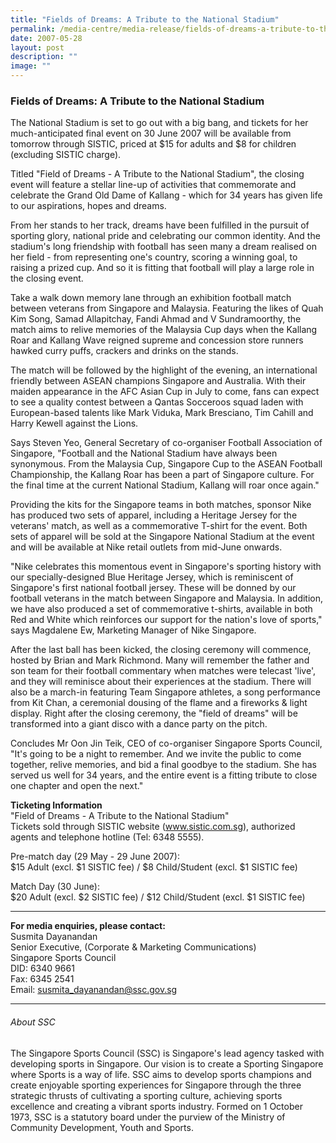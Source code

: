 ```yaml
---
title: "Fields of Dreams: A Tribute to the National Stadium"
permalink: /media-centre/media-release/fields-of-dreams-a-tribute-to-the-national-stadium/
date: 2007-05-28
layout: post
description: ""
image: ""
---
```

### **Fields of Dreams: A Tribute to the National Stadium**

The National Stadium is set to go out with a big bang, and tickets for her much-anticipated final event on 30 June 2007 will be available from tomorrow through SISTIC, priced at $15 for adults and $8 for children (excluding SISTIC charge).

Titled "Field of Dreams - A Tribute to the National Stadium", the closing event will feature a stellar line-up of activities that commemorate and celebrate the Grand Old Dame of Kallang - which for 34 years has given life to our aspirations, hopes and dreams.

From her stands to her track, dreams have been fulfilled in the pursuit of sporting glory, national pride and celebrating our common identity. And the stadium's long friendship with football has seen many a dream realised on her field - from representing one's country, scoring a winning goal, to raising a prized cup. And so it is fitting that football will play a large role in the closing event.

Take a walk down memory lane through an exhibition football match between veterans from Singapore and Malaysia. Featuring the likes of Quah Kim Song, Samad Allapitchay, Fandi Ahmad and V Sundramoorthy, the match aims to relive memories of the Malaysia Cup days when the Kallang Roar and Kallang Wave reigned supreme and concession store runners hawked curry puffs, crackers and drinks on the stands.

The match will be followed by the highlight of the evening, an international friendly between ASEAN champions Singapore and Australia. With their maiden appearance in the AFC Asian Cup in July to come, fans can expect to see a quality contest between a Qantas Socceroos squad laden with European-based talents like Mark Viduka, Mark Bresciano, Tim Cahill and Harry Kewell against the Lions.

Says Steven Yeo, General Secretary of co-organiser Football Association of Singapore, "Football and the National Stadium have always been synonymous. From the Malaysia Cup, Singapore Cup to the ASEAN Football Championship, the Kallang Roar has been a part of Singapore culture. For the final time at the current National Stadium, Kallang will roar once again."

Providing the kits for the Singapore teams in both matches, sponsor Nike has produced two sets of apparel, including a Heritage Jersey for the veterans' match, as well as a commemorative T-shirt for the event. Both sets of apparel will be sold at the Singapore National Stadium at the event and will be available at Nike retail outlets from mid-June onwards.

"Nike celebrates this momentous event in Singapore's sporting history with our specially-designed Blue Heritage Jersey, which is reminiscent of Singapore's first national football jersey. These will be donned by our football veterans in the match between Singapore and Malaysia. In addition, we have also produced a set of commemorative t-shirts, available in both Red and White which reinforces our support for the nation's love of sports," says Magdalene Ew, Marketing Manager of Nike Singapore.

After the last ball has been kicked, the closing ceremony will commence, hosted by Brian and Mark Richmond. Many will remember the father and son team for their football commentary when matches were telecast 'live', and they will reminisce about their experiences at the stadium. There will also be a march-in featuring Team Singapore athletes, a song performance from Kit Chan, a ceremonial dousing of the flame and a fireworks & light display. Right after the closing ceremony, the "field of dreams" will be transformed into a giant disco with a dance party on the pitch.

Concludes Mr Oon Jin Teik, CEO of co-organiser Singapore Sports Council, "It's going to be a night to remember. And we invite the public to come together, relive memories, and bid a final goodbye to the stadium. She has served us well for 34 years, and the entire event is a fitting tribute to close one chapter and open the next."


**Ticketing Information**
<br>
"Field of Dreams - A Tribute to the National Stadium"<br>
Tickets sold through SISTIC website (www.sistic.com.sg), authorized agents and telephone hotline (Tel: 6348 5555).

Pre-match day (29 May - 29 June 2007):<br>
$15 Adult (excl. $1 SISTIC fee) / $8 Child/Student (excl. $1 SISTIC fee)

Match Day (30 June):<br>
$20 Adult (excl. $2 SISTIC fee) / $12 Child/Student (excl. $1 SISTIC fee)


---

**For media enquiries, please contact:**
<br>
Susmita Dayanandan
<br>
Senior Executive, (Corporate & Marketing Communications)
<br>
Singapore Sports Council
<br>
DID: 6340 9661
<br>
Fax: 6345 2541
<br>
Email: [susmita_dayanandan@ssc.gov.sg](mailto:susmita_dayanandan@ssc.gov.sg)

---

###### About SSC
The Singapore Sports Council (SSC) is Singapore's lead agency tasked with developing sports in Singapore. Our vision is to create a Sporting Singapore where Sports is a way of life. SSC aims to develop sports champions and create enjoyable sporting experiences for Singapore through the three strategic thrusts of cultivating a sporting culture, achieving sports excellence and creating a vibrant sports industry. Formed on 1 October 1973, SSC is a statutory board under the purview of the Ministry of Community Development, Youth and Sports.